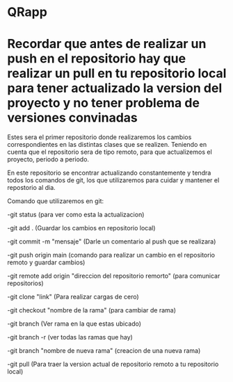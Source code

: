 # QRapp
# Recordar que antes de realizar un push en el repositorio hay que realizar un pull en tu repositorio local para tener actualizado la version del proyecto y no tener problema de versiones convinadas

Estes sera el primer repositorio donde realizaremos los cambios correspondientes en las distintas clases que se realizen. Teniendo en cuenta que el repositorio sera de tipo remoto, para que actualizemos el proyecto, periodo a periodo.

En este repositorio se encontrar actualizando constantemente y tendra todos los comandos de git, los que utilizaremos para cuidar y mantener el repostorio al dia.

Comando que utilizaremos en git:

-git status (para ver como esta la actualizacion)

-git add . (Guardar los cambios en repositorio local)

-git commit -m "mensaje" (Darle un comentario al push que se realizara)

-git push origin main (comando para realizar un cambio en el repositorio remoto y guardar cambios)

-git remote add origin "direccion del repositorio remorto" (para comunicar repositorios)

-git clone "link" (Para realizar cargas de cero)

-git checkout "nombre de la rama" (para cambiar de rama)

-git branch (Ver rama en la que estas ubicado)

-git branch -r (ver todas las ramas que hay)

-git branch "nombre de nueva rama" (creacion de una nueva rama)

-git pull (Para traer la version actual de repositorio remoto a tu repositorio local)
